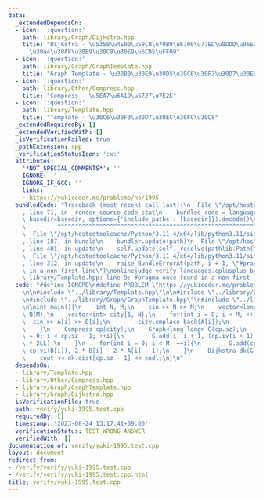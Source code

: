 ```yaml
---
data:
  _extendedDependsOn:
  - icon: ':question:'
    path: library/Graph/Dijkstra.hpp
    title: "Dijkstra - \u5358\u4E00\u59CB\u70B9\u6700\u77ED\u8DDD\u96E2\uFF08\u30C0\
      \u30A4\u30AF\u30B9\u30C8\u30E9\u6CD5\uFF09"
  - icon: ':question:'
    path: library/Graph/GraphTemplate.hpp
    title: "Graph Template - \u30B0\u30E9\u30D5\u30C6\u30F3\u30D7\u30EC\u30FC\u30C8"
  - icon: ':question:'
    path: library/Other/Compress.hpp
    title: "Compress - \u5EA7\u6A19\u5727\u7E2E"
  - icon: ':question:'
    path: library/Template.hpp
    title: "Template - \u30C6\u30F3\u30D7\u30EC\u30FC\u30C8"
  _extendedRequiredBy: []
  _extendedVerifiedWith: []
  _isVerificationFailed: true
  _pathExtension: cpp
  _verificationStatusIcon: ':x:'
  attributes:
    '*NOT_SPECIAL_COMMENTS*': ''
    IGNORE: ''
    IGNORE_IF_GCC: ''
    links:
    - https://yukicoder.me/problems/no/1995
  bundledCode: "Traceback (most recent call last):\n  File \"/opt/hostedtoolcache/Python/3.11.4/x64/lib/python3.11/site-packages/onlinejudge_verify/documentation/build.py\"\
    , line 71, in _render_source_code_stat\n    bundled_code = language.bundle(stat.path,\
    \ basedir=basedir, options={'include_paths': [basedir]}).decode()\n          \
    \         ^^^^^^^^^^^^^^^^^^^^^^^^^^^^^^^^^^^^^^^^^^^^^^^^^^^^^^^^^^^^^^^^^^^^^^^^^^^^^^^^^\n\
    \  File \"/opt/hostedtoolcache/Python/3.11.4/x64/lib/python3.11/site-packages/onlinejudge_verify/languages/cplusplus.py\"\
    , line 187, in bundle\n    bundler.update(path)\n  File \"/opt/hostedtoolcache/Python/3.11.4/x64/lib/python3.11/site-packages/onlinejudge_verify/languages/cplusplus_bundle.py\"\
    , line 401, in update\n    self.update(self._resolve(pathlib.Path(included), included_from=path))\n\
    \  File \"/opt/hostedtoolcache/Python/3.11.4/x64/lib/python3.11/site-packages/onlinejudge_verify/languages/cplusplus_bundle.py\"\
    , line 312, in update\n    raise BundleErrorAt(path, i + 1, \"#pragma once found\
    \ in a non-first line\")\nonlinejudge_verify.languages.cplusplus_bundle.BundleErrorAt:\
    \ library/Template.hpp: line 9: #pragma once found in a non-first line\n"
  code: "#define IGNORE\n#define PROBLEM \"https://yukicoder.me/problems/no/1995\"\
    \n\n#include \"../library/Template.hpp\"\n\n#include \"../library/Other/Compress.hpp\"\
    \n#include \"../library/Graph/GraphTemplate.hpp\"\n#include \"../library/Graph/Dijkstra.hpp\"\
    \n\nint main(){\n    int N, M;\n    cin >> N >> M;\n    vector<long long> A(M),\
    \ B(M);\n    vector<int> city{1, N};\n    for(int i = 0; i < M; ++i){\n      \
    \  cin >> A[i] >> B[i];\n        city.emplace_back(A[i]);\n        city.emplace_back(B[i]);\n\
    \    }\n    Compress cp(city);\n    Graph<long long> G(cp.sz);\n    for(int i\
    \ = 0; i < cp.sz - 1; ++i){\n        G.add(i, i + 1, (cp.iv(i + 1) - cp.iv(i))\
    \ * 2LL);\n    }\n    for(int i = 0; i < M; ++i){\n        G.add(cp.vi(A[i]),\
    \ cp.vi(B[i]), 2 * B[i] - 2 * A[i] - 1);\n    }\n    Dijkstra dk(G);\n    dk.build(0);\n\
    \    cout << dk.dist[cp.sz - 1] << endl;\n}\n"
  dependsOn:
  - library/Template.hpp
  - library/Other/Compress.hpp
  - library/Graph/GraphTemplate.hpp
  - library/Graph/Dijkstra.hpp
  isVerificationFile: true
  path: verify/yuki-1995.test.cpp
  requiredBy: []
  timestamp: '2023-08-24 13:17:41+09:00'
  verificationStatus: TEST_WRONG_ANSWER
  verifiedWith: []
documentation_of: verify/yuki-1995.test.cpp
layout: document
redirect_from:
- /verify/verify/yuki-1995.test.cpp
- /verify/verify/yuki-1995.test.cpp.html
title: verify/yuki-1995.test.cpp
---
```


